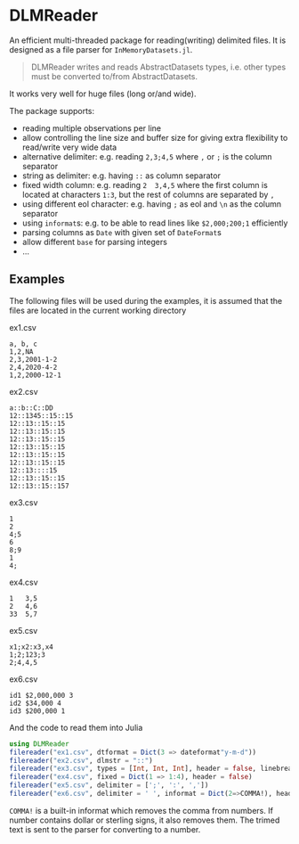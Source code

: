 # DLMReader

An efficient multi-threaded package for reading(writing) delimited files. It is designed as a file parser for `InMemoryDatasets.jl`.

> DLMReader writes and reads AbstractDatasets types, i.e. other types must be converted to/from AbstractDatasets.

It works very well for huge files (long or/and wide).

The package supports:

* reading multiple observations per line
* allow controlling the line size and buffer size for giving extra flexibility to read/write very wide data
* alternative delimiter: e.g. reading `2,3;4,5` where `,` or `;` is the column separator
* string as delimiter: e.g. having `::` as column separator
* fixed width column: e.g. reading `2  3,4,5` where the first column is located at characters `1:3`, but the rest of columns are separated by `,`
* using different eol character: e.g. having `;` as eol and `\n` as the column separator
* using `informat`s: e.g. to be able to read lines like `$2,000;200;1` efficiently
* parsing columns as `Date` with given set of `DateFormat`s
* allow different `base` for parsing integers
* ...

## Examples

The following files will be used during the examples, it is assumed that the files are located in the current working directory

ex1.csv
```text
a, b, c
1,2,NA
2,3,2001-1-2
2,4,2020-4-2
1,2,2000-12-1
```

ex2.csv
```text
a::b::C::DD
12::1345::15::15
12::13::15::15
12::13::15::15
12::13::15::15
12::13::15::15
12::13::15::15
12::13::15::15
12::13::::15
12::13::15::15
12::13::15::157
```

ex3.csv
```text
1
2
4;5
6
8;9
1
4;
```

ex4.csv
```text
1   3,5
2   4,6
33  5,7
```

ex5.csv
```text
x1;x2:x3,x4
1;2;123;3
2;4,4,5
```

ex6.csv
```text
id1 $2,000,000 3
id2 $34,000 4
id3 $200,000 1
```


And the code to read them into Julia

```julia
using DLMReader
filereader("ex1.csv", dtformat = Dict(3 => dateformat"y-m-d"))
filereader("ex2.csv", dlmstr = "::")
filereader("ex3.csv", types = [Int, Int, Int], header = false, linebreak = ';', delimiter = '\n')
filereader("ex4.csv", fixed = Dict(1 => 1:4), header = false)
filereader("ex5.csv", delimiter = [';', ':', ','])
filereader("ex6.csv", delimiter = ' ', informat = Dict(2=>COMMA!), header = [:ID, :price, :quarter])
```

`COMMA!` is a built-in informat which removes the comma from numbers. If number contains dollar or sterling signs, it also removes them. The trimed text is sent to the parser for converting to a number.
